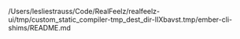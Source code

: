 /Users/lesliestrauss/Code/RealFeelz/realfeelz-ui/tmp/custom_static_compiler-tmp_dest_dir-IIXbavst.tmp/ember-cli-shims/README.md